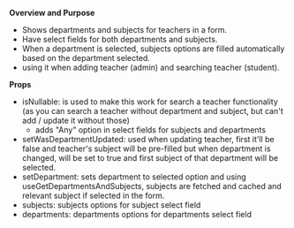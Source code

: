 **Overview and Purpose**

- Shows departments and subjects for teachers in a form.
- Have select fields for both departments and subjects.
- When a department is selected, subjects options are filled automatically
  based on the department selected.
- using it when adding teacher (admin) and searching teacher (student).

**Props**

- isNullable: is used to make this work for search a
  teacher functionality (as you can search a teacher without department and subject,
  but can't add / update it without those)
  - adds "Any" option in select fields for subjects and departments
- setWasDepartmentUpdated: used when updating teacher, first it'll be false
  and teacher's subject will be pre-filled but when department is changed, will be
  set to true and first subject of that department will be selected.
- setDepartment: sets department to selected option and using
  useGetDepartmentsAndSubjects, subjects are fetched and cached and relevant
  subject if selected in the form.
- subjects: subjects options for subject select field
- departments: departments options for departments select field
